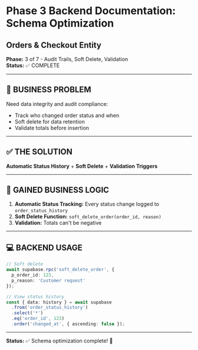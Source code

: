# Phase 3 Backend Documentation: Schema Optimization
## Orders & Checkout Entity

**Phase:** 3 of 7 - Audit Trails, Soft Delete, Validation  
**Status:** ✅ COMPLETE

---

## 🚨 **BUSINESS PROBLEM**

Need data integrity and audit compliance:
- Track who changed order status and when
- Soft delete for data retention
- Validate totals before insertion

---

## ✅ **THE SOLUTION**

**Automatic Status History** + **Soft Delete** + **Validation Triggers**

---

## 🧩 **GAINED BUSINESS LOGIC**

1. **Automatic Status Tracking:** Every status change logged to `order_status_history`
2. **Soft Delete Function:** `soft_delete_order(order_id, reason)`
3. **Validation:** Totals can't be negative

---

## 💻 **BACKEND USAGE**

```typescript
// Soft delete
await supabase.rpc('soft_delete_order', {
  p_order_id: 123,
  p_reason: 'Customer request'
});

// View status history
const { data: history } = await supabase
  .from('order_status_history')
  .select('*')
  .eq('order_id', 123)
  .order('changed_at', { ascending: false });
```

---

**Status:** ✅ Schema optimization complete! 🔄
